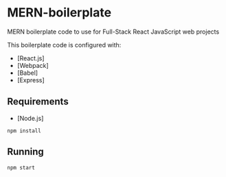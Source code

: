 # MERN-boilerplate
MERN boilerplate code to use for Full-Stack React JavaScript web projects

This boilerplate code is configured with: 
 - [React.js]
 - [Webpack]
 - [Babel]
 - [Express]
  
## Requirements

- [Node.js]

```shell
npm install
```

## Running
```
npm start
```
